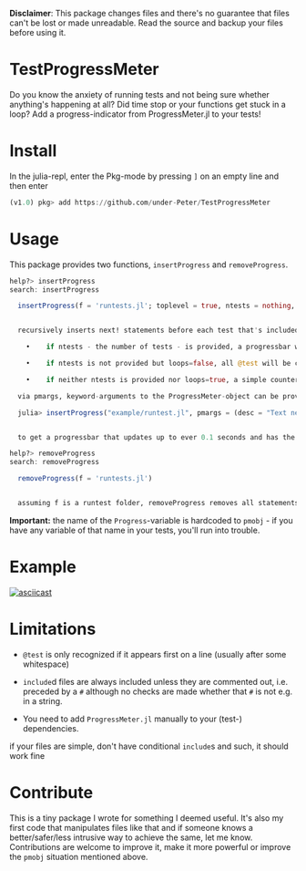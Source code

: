 **Disclaimer**: This package changes files and there's no guarantee that files can't be lost or made unreadable. Read the source and backup your files before using it.

# TestProgressMeter

Do you know the anxiety of running tests and not being sure whether anything's happening at all?
Did time stop or your functions get stuck in a loop?
Add a progress-indicator from ProgressMeter.jl to your tests!


# Install
In the julia-repl, enter the Pkg-mode by pressing `]` on an empty line and then enter
```julia
(v1.0) pkg> add https://github.com/under-Peter/TestProgressMeter
```

# Usage

This package provides two functions, `insertProgress` and `removeProgress`.
```julia
help?> insertProgress
search: insertProgress

  insertProgress(f = 'runtests.jl'; toplevel = true, ntests = nothing, loops = true, pmargs = ())


  recursively inserts next! statements before each test that's included in f and initializes the ProgressMeter at the beginning of the file according to the following rules:

    •    if ntests - the number of tests - is provided, a progressbar will be shown with equal weight to each of the ntests tests

    •    if ntests is not provided but loops=false, all @test will be counted and a progressbar will be shown with equal weight to each test

    •    if neither ntests is provided nor loops=true, a simple counter will be shown of how many tests have been run

  via pmargs, keyword-arguments to the ProgressMeter-object can be provided such as e.g.

  julia> insertProgress("example/runtest.jl", pmargs = (desc = "Text next to errorbar", dt = 0.1), ntests = 10)


  to get a progressbar that updates up to ever 0.1 seconds and has the text in desc next to it.

help?> removeProgress
search: removeProgress

  removeProgress(f = 'runtests.jl')


  assuming f is a runtest folder, removeProgress removes all statements inserted by insertProgress.
```

**Important:** the name of the `Progress`-variable is hardcoded to `pmobj` - if you have any
variable of that name in your tests, you'll run into trouble.

# Example
[![asciicast](https://asciinema.org/a/BzQ4Y5WhBoTKUALgj5C6f8ozw.svg)](https://asciinema.org/a/BzQ4Y5WhBoTKUALgj5C6f8ozw)

# Limitations

- `@test` is only recognized if it appears first on a line (usually after some whitespace)

- `include`d files are always included unless they are commented out, i.e. preceded by a `#` although no checks are made whether that `#` is not e.g. in a string.

- You need to add `ProgressMeter.jl` manually to your (test-) dependencies.

if your files are simple, don't have conditional `include`s and such, it should work fine


# Contribute

This is a tiny package I wrote for something I deemed useful. It's also my first code that manipulates files like that and if someone knows a better/safer/less intrusive way to achieve the same, let me know.
Contributions are welcome to improve it, make it more powerful or improve the `pmobj` situation
mentioned above.
